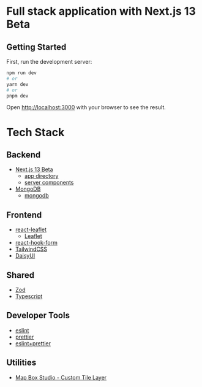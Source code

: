 # Full stack application with Next.js 13 Beta

## Getting Started

First, run the development server:

```bash
npm run dev
# or
yarn dev
# or
pnpm dev
```

Open [http://localhost:3000](http://localhost:3000) with your browser to see the result.


# Tech Stack

## Backend
* [Next.js 13 Beta](https://beta.nextjs.org/docs)
  * [app directory](https://beta.nextjs.org/docs/routing/fundamentals)
  * [server components](https://beta.nextjs.org/docs/rendering/server-and-client-components)
* [MongoDB](https://www.mongodb.com/)
    * [mongodb](https://www.npmjs.com/package/mongodb)


## Frontend
* [react-leaflet](https://react-leaflet.js.org/)
  * [Leaflet](https://leafletjs.com/)
* [react-hook-form](https://react-hook-form.com/)
* [TailwindCSS](https://tailwindcss.com/)
* [DaisyUI](https://daisyui.com/)


## Shared
* [Zod](https://zod.dev/)
* [Typescript](https://www.typescriptlang.org/)

## Developer Tools
* [eslint](https://eslint.org/)
* [prettier](https://prettier.io/)
* [eslint+prettier](https://github.com/prettier/eslint-plugin-prettier)

## Utilities

* [Map Box Studio - Custom Tile Layer](https://www.mapbox.com/mapbox-studio)